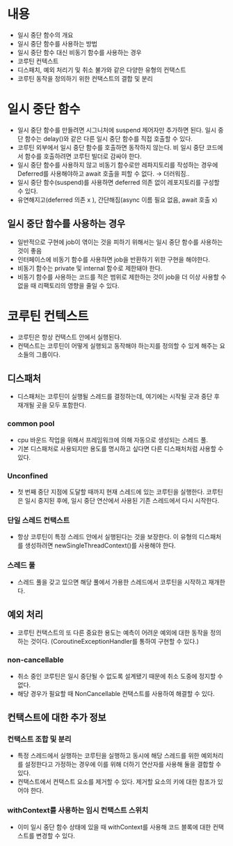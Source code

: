 # 내용

- 일시 중단 함수의 개요
- 일시 중단 함수를 사용하는 방법
- 일시 중단 함수 대신 비동기 함수를 사용하는 경우
- 코루틴 컨텍스트
- 디스패치, 예외 처리기 및 취소 불가와 같은 다양한 유형의 컨택스트
- 코루틴 동작을 정의하기 위한 컨택스트의 결합 및 분리

# 일시 중단 함수

- 일시 중단 함수를 만들려면 시그니처에 suspend 제어자만 추가하면 된다. 일시 중단 함수는 delay()와 같은 다른 일시 중단 함수를 직접 호출할 수 있다.
- 코루틴 외부에서 일시 중단 함수를 호출하면 동작하지 않는다. 비 일시 중단 코드에서 함수를 호출하려면 코루틴 빌더로 감싸야 한다.
- 일시 중단 함수를 사용하지 않고 비동기 함수로만 레파지토리를 작성하는 경우에 Deferred를 사용해야하고 await 호출을 피할 수 없다. → 더러워짐..
- 일시 중단 함수(suspend)를 사용하면 deferred 의존 없이 레포지토리를 구성할 수 있다.
- 유연해지고(deferred 의존 x ), 간단해짐(async 이름 필요 없음, await 호출 x)

## 일시 중단 함수를 사용하는 경우

- 일반적으로 구현에 job이 엮이는 것을 피하기 위해서는 일시 중단 함수를 사용하는 것이 좋음
- 인터페이스에 비동기 함수를 사용하면 job을 반환하기 위한 구현을 해야한다.
- 비동기 함수는 private 및 internal 함수로 제한돼야 한다.
- 비동기 함수를 사용하는 코드를 적은 범위로 제한하는 것이 job을 더 이상 사용할 수 없을 때 리팩토리의 영향을 줄일 수 있다.

# 코루틴 컨텍스트

- 코루틴은 항상 컨택스트 안에서 실행된다.
- 컨택스트는 코루틴이 어떻게 실행되고 동작해야 하는지를 정의할 수 있게 해주는 요소들의 그룹이다.

## 디스패처

- 디스패처는 코루틴이 실행될 스레드를 결정하는데, 여기에는 시작될 곳과 중단 후 재개될 곳을 모두 포함한다.

### common pool

- cpu 바운드 작업을 위해서 프레임워크에 의해 자동으로 생성되는 스레드 풀.
- 기본 디스패처로 사용되지만 용도를 명시하고 싶다면 다른 디스패처처럼 사용할 수 있다.

### Unconfined

- 첫 번째 중단 지점에 도달할 때까지 현재 스레드에 있는 코루틴을 실행한다. 코루틴은 일시 중지된 후에, 일시 중단 연산에서 사용된 기존 스레드에서 다시 시작한다.

### 단일 스레드 컨택스트

- 항상 코루틴이 특정 스레드 안에서 실행된다는 것을 보장한다. 이 유형의 디스패처를 생성하려면 newSingleThreadContext()를 사용해야 한다.

### 스레드 풀

- 스레드 풀을 갖고 있으면 해당 풀에서 가용한 스레드에서 코루틴을 시작하고 재개한다.

## 예외 처리

- 코루틴 컨택스트의 또 다른 중요한 용도는 예측이 어려운 예외에 대한 동작을 정의하는 것이다. (CoroutineExceptionHandler를 통하여 구현할 수 있다.)

### non-cancellable

- 취소 중인 코루틴은 일시 중단될 수 없도록 설계됐기 때문에 취소 도중에 정지할 수 없다.
- 해당 경우가 필요할 때 NonCancellable 컨택스트를 사용하여 해결할 수 있다.

## 컨택스트에 대한 추가 정보

### 컨택스트 조합 및 분리

- 특정 스레드에서 실행하는 코루틴을 실행하고 동시에 해당 스레드를 위한 예외처리를 설정한다고 가정하는 경우에 이를 위해 더하기 연산자를 사용해 둘을 결합할 수 있다.
- 컨택스트에서 컨택스트 요소를 제거할 수 있다. 제거할 요소의 키에 대한 참조가 있어야 한다.

### withContext를 사용하는 임시 컨택스트 스위치

- 이미 일시 중단 함수 상태에 있을 때 withContext를 사용해 코드 블록에 대한 컨택스트를 변경할 수 있다.